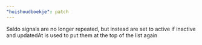 ```yaml
---
"huishoudboekje": patch
---
```


Saldo signals are no longer repeated, but instead are set to active if inactive and updatedAt is used to put them at the top of the list again
